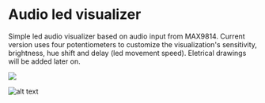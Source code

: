 # Audio led visualizer

Simple led audio visualizer based on audio input from MAX9814. Current version uses four potentiometers to customize the visualization's sensitivity, brightness, hue shift and delay (led movement speed). Eletrical drawings will be added later on.

[![](http://img.youtube.com/vi/OVOd3yvKtcI/0.jpg)](http://www.youtube.com/watch?v=OVOd3yvKtcI "Action demo")

![alt text]([https://i.ibb.co/0yM8JC7/20201213-123724.jpg)

